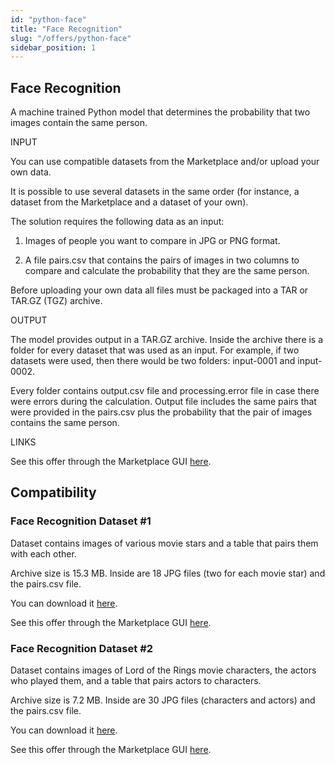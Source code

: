 ```yaml
---
id: "python-face"
title: "Face Recognition"
slug: "/offers/python-face"
sidebar_position: 1
---
```


## Face Recognition


A machine trained Python model that determines the probability that two images contain the same person.

INPUT

You can use compatible datasets from the Marketplace and/or upload your own data.

It is possible to use several datasets in the same order (for instance, a dataset from the Marketplace and a dataset of your own).

The solution requires the following data as an input:

1. Images of people you want to compare in JPG or PNG format.

2. A file pairs.csv that contains the pairs of images in two columns to compare and calculate the probability that they are the same person.

Before uploading your own data all files must be packaged into a TAR or TAR.GZ (TGZ) archive. 

OUTPUT

The model provides output in a TAR.GZ archive. Inside the archive there is a folder for every dataset that was used as an input. For example, if two datasets were used, then there would be two folders: input-0001 and input-0002.

Every folder contains output.csv file and processing.error file in case there were errors during the calculation. Output file includes the same pairs that were provided in the pairs.csv plus the probability that the pair of images contains the same person.

LINKS

See this offer through the Marketplace GUI [here](https://marketplace.superprotocol.com/?offerId=9).


## Compatibility

### Face Recognition Dataset #1

Dataset contains images of various movie stars and a table that pairs them with each other.

Archive size is 15.3 MB. Inside are 18 JPG files (two for each movie star) and the pairs.csv file.

You can download it [here](https://github.com/Super-Protocol/datasets/blob/main/Face%20Recognition%20Datasets/face-recognition-ds1.tar.gz?raw=true).

See this offer through the Marketplace GUI [here](https://marketplace.superprotocol.com/?offerId=17).


### Face Recognition Dataset #2

Dataset contains images of Lord of the Rings movie characters, the actors who played them, and a table that pairs actors to characters.

Archive size is 7.2 MB. Inside are 30 JPG files (characters and actors) and the pairs.csv file.

You can download it [here](https://github.com/Super-Protocol/datasets/blob/main/Face%20Recognition%20Datasets/face-recognition-ds2.tar.gz?raw=true).

See this offer through the Marketplace GUI [here](https://marketplace.superprotocol.com/?offerId=18).
